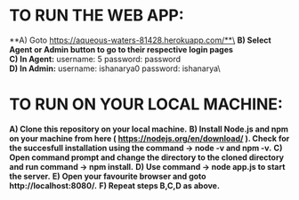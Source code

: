 # TO RUN THE WEB APP:

**A) Goto https://aqueous-waters-81428.herokuapp.com/**\
**B) Select Agent or Admin button to go to their respective login pages**\
**C) In Agent:**
    username: 5
    password: password\
**D) In Admin:**
    username: ishanarya0
    password: ishanarya\
    
 # TO RUN ON YOUR LOCAL MACHINE:
 
 **A) Clone this repository on your local machine.**
 **B) Install Node.js and npm on your machine from here ( https://nodejs.org/en/download/ ).
    Check for the succesfull installation using the command -> node -v and npm -v.**
 **C) Open command prompt and change the directory to the cloned directory and run command -> npm install.**
 **D) Use command -> node app.js to start the server.**
 **E) Open your favourite browser and goto http://localhost:8080/.**
 **F) Repeat steps B,C,D as above.**
 


